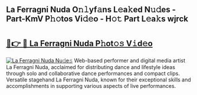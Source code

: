 ## La Ferragni Nuda O𝚗𝚕yf𝚊ns L𝚎a𝚔ed N𝚞𝚍es - Part-KmV P𝚑𝚘tos Vi𝚍𝚎o - H𝚘𝚝 Part L𝚎a𝚔s wjrck

# <h2><a href="http://kfb69ci.oniu.top/?m=La+Ferragni+Nuda">🔗👉 🔴 La Ferragni Nuda P𝚑ot𝚘𝚜 V𝚒d𝚎o</a></h2>

[![La Ferragni Nuda Nu𝚍e𝚜](https://i.imgur.com/0qMVB7G.gif)](http://kfb69ci.oniu.top/?m=La+Ferragni+Nuda)
Web-based performer and digital media artist La Ferragni Nuda, acclaimed for distributing dance and lifestyle ideas through solo and collaborative dance performances and compact clips. Versatile stagehand La Ferragni Nuda, known for their exceptional skills and accomplishments in supporting various aspects of live performances.  
